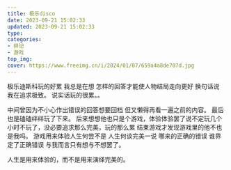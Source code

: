 ```yaml
---
title: 极乐disco
date: 2023-09-21 15:02:33
updated: 2023-09-21 15:02:33
type:
categories:
- 碎记
- 游戏
top_img:
cover: https://www.freeimg.cn/i/2024/01/07/659a4a8de707d.jpg
---
```


极乐迪斯科玩的好累
我总是在想 怎样的回答才能使人物结局走向更好
换句话说 我在追求极致。
说实话玩的很累。。<br/>

中间曾因为不小心作出错误的回答想要回档 但又懒得再看一遍之前的内容。
最后也是磕磕绊绊玩了下来。
后来想想他也只是个游戏，体验体验罢了说不定玩几个小时不玩了，没必要追求那么完美，玩的那么累
结束游戏才发现游戏里的他不也是我吗。
游戏用来体验人生何尝不是 人生何谈完美一说
哪来的正确的错误 谁界定了正确错误
与我而言只有想与不想罢了。<br/>

人生是用来体验的，而不是用来演绎完美的。
<br/>

